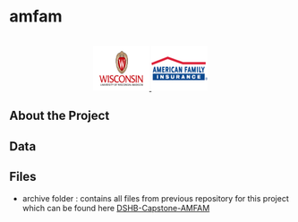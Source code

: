 # amfam

<!-- PROJECT LOGO -->
<br />
<div align="center">
  <a href="https://github.com/laurenkhoury/amfam">
    <img src="images/uw_logo.png" alt="logo1" width="100" height="80">
    <img src="images/amfam_logo.png" alt="logo2" width="100" height="80">
  </a>
</div>

## About the Project

## Data

## Files

- archive folder : contains all files from previous repository for this project which can be found here [DSHB-Capstone-AMFAM](https://github.com/lsmithbecker/DSHB-Capstone-AMFAM)
